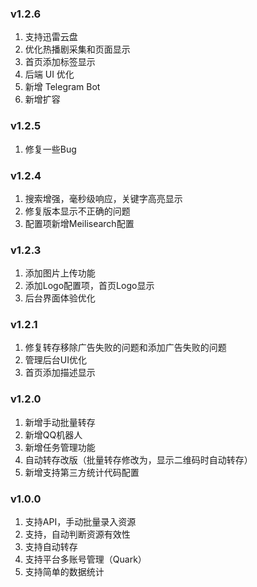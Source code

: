 ### v1.2.6
1. 支持迅雷云盘
2. 优化热播剧采集和页面显示
3. 首页添加标签显示
4. 后端 UI 优化
5. 新增 Telegram Bot
6. 新增扩容

### v1.2.5
1. 修复一些Bug

### v1.2.4

1. 搜索增强，毫秒级响应，关键字高亮显示
2. 修复版本显示不正确的问题
3. 配置项新增Meilisearch配置

### v1.2.3
1. 添加图片上传功能
2. 添加Logo配置项，首页Logo显示
3. 后台界面体验优化

### v1.2.1
1. 修复转存移除广告失败的问题和添加广告失败的问题
2. 管理后台UI优化
3. 首页添加描述显示

### v1.2.0
1. 新增手动批量转存
2. 新增QQ机器人
3. 新增任务管理功能
4. 自动转存改版（批量转存修改为，显示二维码时自动转存）
5. 新增支持第三方统计代码配置

### v1.0.0
1. 支持API，手动批量录入资源
2. 支持，自动判断资源有效性
3. 支持自动转存
4. 支持平台多账号管理（Quark）
5. 支持简单的数据统计
